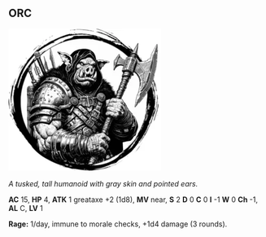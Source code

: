 ## ORC

![](images/orc.webp)

_A tusked, tall humanoid with gray skin and pointed ears._

**AC** 15, **HP** 4, **ATK** 1 greataxe +2 (1d8), **MV** near, **S** 2 **D** 0 **C** 0 **I** -1 **W** 0 **Ch** -1, **AL** C, **LV** 1

**Rage:** 1/day, immune to morale checks, +1d4 damage (3 rounds).

